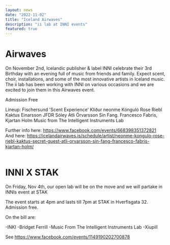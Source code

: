 ```yaml
---
layout: news
date: "2022-11-02"
title: "Iceland Airwaves"
description: "ii lab at INNI events"
featured: true
---
```


<script>
import CaptionedImage from "../../components/Images/CaptionedImage.svelte"
</script>

# Airwaves

On November 2nd, Icelandic publisher & label INNI celebrate their 3rd Birthday with an evening full of music from friends and family. Expect scent, choir, installations, and some of the most innovative artists in Iceland music. The ii lab has been working with INNI on various occasions and we are excited to join them in this Airwaves event.

Admission Free

Lineup:
Fischersund 'Scent Experience'
Kliður
neonme 
Kónguló 
Rose Riebl 
Kaktus Einarsson 
JFDR
Sóley
Atli Örvarsson 
Sin Fang. Francesco Fabris, Kjartan Holm
Music from The Intelligent Instruments Lab

Further info here: https://www.facebook.com/events/668398351372821 
And here: https://icelandairwaves.is/schedule/artist/neonme-kongulo-rose-riebl-kaktus-secret-guest-atli-orvarsson-sin-fang-francesco-fabris-kjartan-holm/ 
<br />
<CaptionedImage
src="news/inni.jpg"
alt="Inni event at Idno"
caption="Advert for Inni's event at Idno"/>
<br>

# INNI X STAK

On Friday, Nov 4th, our open lab will be on the move and we will partake in INNIs event at STAK

The event starts at 4pm and lasts till 7pm at STAK in Hverfisgata 32. Admission free.

On the bill are:

-INKI
-Bridget Ferrill 
-Music From The Intelligent Instruments Lab 
-Xiupill

See https://www.facebook.com/events/1149190202700878

<br>
<CaptionedImage
src="news/stak.png"
alt="Inni event at Stak"
caption="a flyer for Inni's event at Stak"/>
<br />
